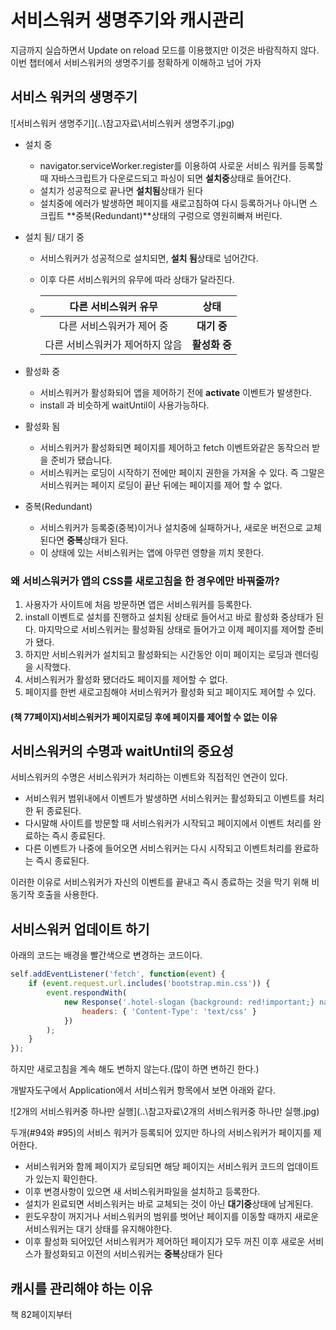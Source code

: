 # 서비스워커 생명주기와 캐시관리

지금까지 실습하면서 Update on reload 모드를 이용했지만 이것은 바람직하지 않다.  이번 챕터에서 서비스워커의 생명주기를 정확하게 이해하고 넘어 가자



## 서비스 워커의 생명주기

![서비스워커 생명주기](..\참고자료\서비스워커 생명주기.jpg)

* 설치 중

  * navigator.serviceWorker.register를 이용하여 사로운 서비스 워커를 등록할때 자바스크립트가 다운로드되고 파싱이 되면 **설치중**상태로 들어간다. 
  * 설치가 성공적으로 끝나면 **설치됨**상태가 된다
  * 설치중에 에러가 발생하면 페이지를 새로고침하여 다시 등록하거나 아니면 스크립트 **중복(Redundant)**상태의 구렁으로 영원히빠져 버린다.

* 설치 됨/ 대기 중

  * 서비스워커가 성공적으로 설치되면, **설치 됨**상태로 넘어간다. 

  * 이후 다른 서비스워커의 유무에 따라 상태가 달라진다.

  * |      다른 서비스워커 유무       |     상태      |
    | :-----------------------------: | :-----------: |
    |    다른 서비스워커가 제어 중    |  **대기 중**  |
    | 다른 서비스워커가 제어하지 않음 | **활성화 중** |

* 활성화 중 
  * 서비스워커가 활성화되어 앱을 제어하기 전에 **activate** 이벤트가 발생한다. 
  * install 과 비슷하게 waitUntil이 사용가능하다. 
* 활성화 됨
  * 서비스워커가 활성화되면 페이지를 제어하고 fetch 이벤트와같은 동작으러 받을 준비가 됐습니다.
  * 서비스워커는 로딩이 시작하기 전에만 페이지 권한을 가져올 수 있다. 즉 그말은  서비스워커는 페이지 로딩이 끝난 뒤에는 페이지를 제어 할 수 없다. 
* 중복(Redundant)
  * 서비스워커가 등록중(중복)이거나 설치중에 실패하거나, 새로운 버전으로 교체된다면 **중복**상태가 된다. 
  * 이 상태에 있는 서비스워커는 앱에 아무런 영향을 끼치 못한다. 



### 왜 서비스워커가 앱의 CSS를 새로고침을 한 경우에만 바꿔줄까?

1. 사용자가 사이트에 처음 방문하면 앱은 서비스워커를 등록한다. 
2. install 이벤트로 설치를 진행하고 설치됨 상태로 들어서고 바로 활성화 중상태가 된다. 마지막으로 서비스워커는 활성화됨 상태로 들어가고 이제 페이지를 제어할 준비가 됐다.
3. 하지만 서비스워커가 설치되고 활성화되는 시간동안 이미 페이지는 로딩과 렌더링을 시작했다.
4. 서비스워커가 활성화 됐더라도 페이지를 제어할 수 없다. 
5. 페이지를 한번 새로고침해야 서비스워커가 활성화 되고 페이지도 제어할 수 있다.



#### (책 77페이지)서비스워커가 페이지로딩 후에 페이지를 제어할 수 없는 이유





## 서비스워커의 수명과 waitUntil의 중요성

서비스워커의 수명은 서비스워커가 처리하는 이벤트와 직접적인 연관이 있다. 

* 서비스워커 범위내에서 이벤트가 발생하면 서비스워커는 활성화되고 이벤트를 처리한 뒤 종료된다.
* 다시말해 사이트를 방문할 때 서비스워커가 시작되고 페이지에서 이벤트 처리를 완료하는 즉시 종료된다.
* 다른 이벤트가 나중에 들어오면 서비스워커는 다시 시작되고 이벤트처리를 완료하는 즉시 종료된다.

이러한 이유로 서비스워커가 자신의 이벤트를 끝내고 즉시 종료하는 것을 막기 위해 비동기작 호출을 사용한다.



## 서비스워커 업데이트 하기

아래의 코드는 배경을 빨간색으로 변경하는 코드이다. 

```javascript
self.addEventListener('fetch', function(event) {
    if (event.request.url.includes('bootstrap.min.css')) {
        event.respondWith(
            new Response('.hotel-slogan {background: red!important;} nav{display:none}', {
                headers: { 'Content-Type': 'text/css' }
            })
        );
    }
});
```

하지만 새로고침을 계속 해도 변하지 않는다.(많이 하면 변하긴 한다.)

개발자도구에서 Application에서 서비스워커 항목에서 보면 아래와 같다.

![2개의 서비스워커중 하나만 실행](..\참고자료\2개의 서비스워커중 하나만 실행.jpg)

두개(#94와 #95)의 서비스 워커가 등록되어 있지만 하나의 서비스워커가 페이지를 제어한다. 

* 서비스워커와 함께 페이지가 로딩되면 해당 페이지는 서비스워커 코드의 업데이트가 있는지 확인한다.
* 이후 변경사항이 있으면 새 서비스워커파일을 설치하고 등록한다. 
* 설치가 왼료되면 서비스워커는 바로 교체되는 것이 아닌 **대기중**상태에 남게된다.
* 윈도우창이  꺼지거나 서비스워커의 범위를 벗어난 페이지를 이동할 때까지 새로운 서비스워커는 대기 상태를 유지해야한다. 
* 이후 활성화 되어있던 서비스워커가 제어하던 페이지가 모두 꺼진 이후 새로운 서비스가 활성화되고 이전의 서비스워커는 **중복**상태가 된다



## 캐시를 관리해야 하는 이유

책 82페이지부터